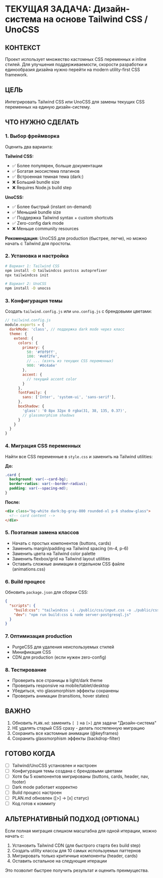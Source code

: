 # ТЕКУЩАЯ ЗАДАЧА: Дизайн-система на основе Tailwind CSS / UnoCSS

## КОНТЕКСТ
Проект использует множество кастомных CSS переменных и inline стилей. Для улучшения поддерживаемости, скорости разработки и единообразия дизайна нужно перейти на modern utility-first CSS framework.

## ЦЕЛЬ
Интегрировать Tailwind CSS или UnoCSS для замены текущих CSS переменных на единую дизайн-систему.

## ЧТО НУЖНО СДЕЛАТЬ

### 1. Выбор фреймворка
Оценить два варианта:

**Tailwind CSS:**
- ✅ Более популярен, больше документации
- ✅ Богатая экосистема плагинов
- ✅ Встроенная темная тема (dark:)
- ❌ Больший bundle size
- ❌ Requires Node.js build step

**UnoCSS:**
- ✅ Более быстрый (instant on-demand)
- ✅ Меньший bundle size
- ✅ Поддержка Tailwind syntax + custom shortcuts
- ✅ Zero-config dark mode
- ❌ Меньше community resources

**Рекомендация:** UnoCSS для production (быстрее, легче), но можно начать с Tailwind для простоты.

### 2. Установка и настройка

```bash
# Вариант 1: Tailwind CSS
npm install -D tailwindcss postcss autoprefixer
npx tailwindcss init

# Вариант 2: UnoCSS
npm install -D unocss
```

### 3. Конфигурация темы
Создать `tailwind.config.js` или `uno.config.js` с брендовыми цветами:

```javascript
// tailwind.config.js
module.exports = {
  darkMode: 'class', // поддержка dark mode через класс
  theme: {
    extend: {
      colors: {
        primary: {
          50: '#f0f9ff',
          100: '#e0f2fe',
          // ... (взять из текущих CSS переменных)
          900: '#0c4a6e'
        },
        accent: {
          // текущий accent color
        }
      },
      fontFamily: {
        sans: ['Inter', 'system-ui', 'sans-serif'],
      },
      boxShadow: {
        'glass': '0 8px 32px 0 rgba(31, 38, 135, 0.37)',
        // glassmorphism shadows
      }
    }
  }
}
```

### 4. Миграция CSS переменных
Найти все CSS переменные в `style.css` и заменить на Tailwind utilities:

**До:**
```css
.card {
  background: var(--card-bg);
  border-radius: var(--border-radius);
  padding: var(--spacing-md);
}
```

**После:**
```html
<div class="bg-white dark:bg-gray-800 rounded-xl p-6 shadow-glass">
  <!-- card content -->
</div>
```

### 5. Поэтапная замена классов
- Начать с простых компонентов (buttons, cards)
- Заменить margin/padding на Tailwind spacing (m-4, p-6)
- Заменить цвета на Tailwind color palette
- Заменить flexbox/grid на Tailwind layout utilities
- Оставить сложные анимации в отдельном CSS файле (animations.css)

### 6. Build процесс
Обновить `package.json` для сборки CSS:

```json
{
  "scripts": {
    "build:css": "tailwindcss -i ./public/css/input.css -o ./public/css/output.css --watch",
    "dev": "npm run build:css & node server-postgresql.js"
  }
}
```

### 7. Оптимизация production
- PurgeCSS для удаления неиспользуемых стилей
- Минификация CSS
- CDN для production (если нужен zero-config)

### 8. Тестирование
- Проверить все страницы в light/dark theme
- Проверить responsive на mobile/tablet/desktop
- Убедиться, что glassmorphism эффекты сохранены
- Проверить анимации (transitions, hover states)

## ВАЖНО
1. Обновить `PLAN.md`: заменить `[ ]` на `[>]` для задачи "Дизайн-система"
2. НЕ удалять старый CSS сразу - делать постепенную миграцию
3. Сохранить все кастомные анимации (@keyframes)
4. Сохранить glassmorphism эффекты (backdrop-filter)

## ГОТОВО КОГДА
- [ ] Tailwind/UnoCSS установлен и настроен
- [ ] Конфигурация темы создана с брендовыми цветами
- [ ] Хотя бы 5 компонентов мигрированы (buttons, cards, header, nav, footer)
- [ ] Dark mode работает корректно
- [ ] Build процесс настроен
- [ ] PLAN.md обновлен ([>] → [x] статус)
- [ ] Код готов к коммиту

## АЛЬТЕРНАТИВНЫЙ ПОДХОД (OPTIONAL)
Если полная миграция слишком масштабна для одной итерации, можно начать с:
1. Установить Tailwind CDN (для быстрого старта без build step)
2. Создать utility классы для 10 самых используемых паттернов
3. Мигрировать только критичные компоненты (header, cards)
4. Оставить остальное на следующие итерации

Это позволит быстрее получить результат и оценить преимущества.
